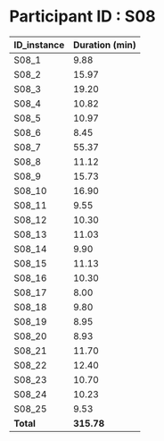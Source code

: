 # Participant ID : S08


| ID_instance | Duration (min) |
|-------------|-------|
| S08_1       | 9.88  |
| S08_2       | 15.97 |
| S08_3       | 19.20 |
| S08_4       | 10.82 |
| S08_5       | 10.97 |
| S08_6       | 8.45  |
| S08_7       | 55.37 |
| S08_8       | 11.12 |
| S08_9       | 15.73 |
| S08_10      | 16.90 |
| S08_11      | 9.55  |
| S08_12      | 10.30 |
| S08_13      | 11.03 |
| S08_14      | 9.90  |
| S08_15      | 11.13 |
| S08_16      | 10.30 |
| S08_17      | 8.00  |
| S08_18      | 9.80  |
| S08_19      | 8.95  |
| S08_20      | 8.93  |
| S08_21      | 11.70 |
| S08_22      | 12.40 |
| S08_23      | 10.70 |
| S08_24      | 10.23 |
| S08_25      | 9.53  |
| **Total**   | **315.78** |